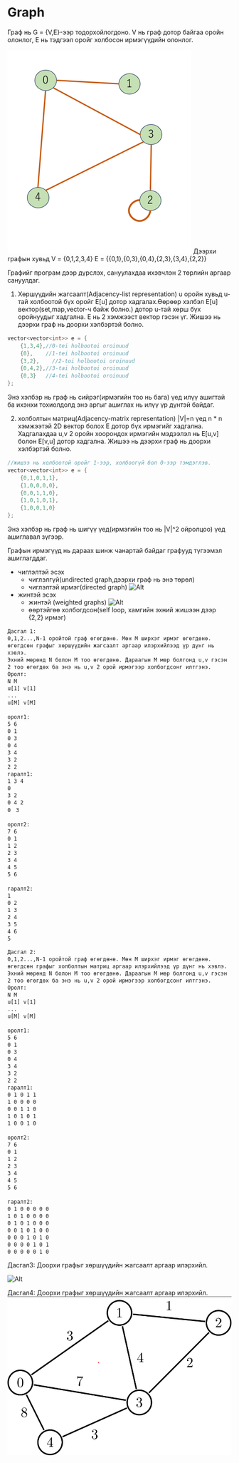# Graph

Граф нь G = {V,E}-ээр тодорхойлогдоно. V нь граф дотор байгаа оройн олонлог, E нь тэдгээл оройг холбосон ирмэгүүдийн олонлог.

![Alt](/images/graph.png)
Дээрхи графын хувьд 
V = {0,1,2,3,4}
E = \{\{0,1\},\{0,3\},\{0,4\},\{2,3\},\{3,4\},\{2,2\}\}

Графийг програм дээр дүрслэх, сануулахдаа ихэвчлэн 2 төрлийн аргаар сануулдаг.
1. Хөршүүдийн жагсаалт(Adjacency-list representation)
u оройн хувьд u-тай холбоотой бүх оройг E[u] дотор хадгалах.Өөрөөр хэлбэл E[u] вектор(set,map,vector-ч байж болно.) дотор u-тай хөрш бүх оройнуудыг хадгална. E нь 2 хэмжээст вектор гэсэн үг.
Жишээ нь дээрхи граф нь доорхи хэлбэртэй болно.
```cpp
vector<vector<int>> e = {
    {1,3,4},//0-tei holbootoi oroinuud
    {0},    //1-tei holbootoi oroinuud
    {3,2},    //2-toi holbootoi oroinuud
    {0,4,2},//3-tai holbootoi oroinuud
    {0,3}   //4-tei holbootoi oroinuud
};
```
Энэ хэлбэр нь граф нь сийрэг(ирмэгийн тоо нь бага) үед илүү ашигтай ба ихэнхи тохиолдолд энэ аргыг ашиглах нь илүү үр дүнтэй байдаг.

2. холболтын матриц(Adjacency-matrix representation)
|V|=n үед n * n хэмжээтэй 2D вектор болох E дотор бүх ирмэгийг хадгална. Хадгалахдаа u,v 2 оройн хоорондох ирмэгийн мэдээлэл нь E[u,v] болон E[v,u] дотор хадгална.
Жишээ нь дээрхи граф нь доорхи хэлбэртэй болно.
```cpp
//жишээ нь холбоотой оройг 1-ээр, холбоогүй бол 0-ээр тэмдэглэв.
vector<vector<int>> e = {
    {0,1,0,1,1},
    {1,0,0,0,0},
    {0,0,1,1,0},
    {1,0,1,0,1},
    {1,0,0,1,0}
};
```
Энэ хэлбэр нь граф нь шигүү үед(ирмэгийн тоо нь |V|^2 ойролцоо) үед ашиглавал зүгээр.

Графын ирмэгүүд нь дараах шинж чанартай байдаг графууд түгээмэл ашиглагддаг.
* чиглэлтэй эсэх
  * чиглэлгүй(undirected graph,дээрхи граф нь энэ төрөл)
  * чиглэлтэй ирмэг(directed graph)
![Alt](https://upload.wikimedia.org/wikipedia/commons/thumb/2/23/Directed_graph_no_background.svg/1024px-Directed_graph_no_background.svg.png)
* жинтэй эсэх
  * жинтэй (weighted graphs)
![Alt](https://upload.wikimedia.org/wikipedia/commons/thumb/f/f0/Weighted_network.svg/1024px-Weighted_network.svg.png)
  * өөртэйгөө холбогдсон(self loop, хамгийн эхний жишээн дээр {2,2} ирмэг)

```
Дасгал 1:
0,1,2...,N-1 оройтой граф өгөгдөнө. Мөн M ширхэг ирмэг өгөгдөнө. өгөгдсөн графыг хөршүүдийн жагсаалт аргаар илэрхийлээд үр дүнг нь хэвлэ.
Эхний мөрөнд N болон M тоо өгөгдөнө. Дараагын М мөр болгонд u,v гэсэн 2 тоо өгөгдөх ба энэ нь u,v 2 орой ирмэгээр холбогдсонг илтгэнэ.
Оролт:
N M
u[1] v[1]
...
u[M] v[M]

оролт1:
5 6
0 1
0 3
0 4
3 4
3 2
2 2
гаралт1:
1 3 4
0
3 2
0 4 2
0　3

оролт2:
7 6
0 1 
1 2
2 3 
3 4
4 5
5 6

гаралт2:
1
0 2
1 3
2 4
3 5
4 6
5
```

```
Дасгал 2:
0,1,2...,N-1 оройтой граф өгөгдөнө. Мөн M ширхэг ирмэг өгөгдөнө. өгөгдсөн графыг холболтын матриц аргаар илэрхийлээд үр дүнг нь хэвлэ.
Эхний мөрөнд N болон M тоо өгөгдөнө. Дараагын М мөр болгонд u,v гэсэн 2 тоо өгөгдөх ба энэ нь u,v 2 орой ирмэгээр холбогдсонг илтгэнэ.
Оролт:
N M
u[1] v[1]
...
u[M] v[M]

оролт1:
5 6
0 1
0 3
0 4
3 4
3 2
2 2
гаралт1:
0 1 0 1 1
1 0 0 0 0
0 0 1 1 0
1 0 1 0 1
1 0 0 1 0

оролт2:
7 6
0 1 
1 2
2 3 
3 4
4 5
5 6

гаралт2:
0 1 0 0 0 0 0
1 0 1 0 0 0 0
0 1 0 1 0 0 0
0 0 1 0 1 0 0
0 0 0 1 0 1 0
0 0 0 0 1 0 1
0 0 0 0 0 1 0
```

Дасгал3:
Доорхи графыг хөршүүдийн жагсаалт аргаар илэрхийл.

![Alt](https://upload.wikimedia.org/wikipedia/commons/thumb/2/23/Directed_graph_no_background.svg/1024px-Directed_graph_no_background.svg.png)

Дасгал4:
Доорхи графыг хөршүүдийн жагсаалт аргаар илэрхийл.
![Alt](images/weighted_graph.png)
